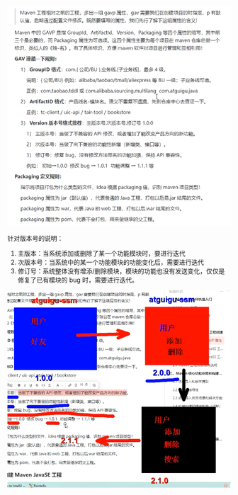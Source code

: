 ![image-20240603151809963](02.Maven的GAVP属性.assets/image-20240603151809963-17173990913671.png)

针对版本号的说明：

1. 主版本：当系统添加或删除了某一个功能模块时，要进行迭代
2. 次版本号：当系统中的某一个功能模块的功能变化后，需要进行迭代
3. 修订号：系统整体没有增添/删除模块，模块的功能也没有发送变化，仅仅是修复了已有模块的 bug 时，需要进行迭代。

![image-20240603151916657](02.Maven的GAVP属性.assets/image-20240603151916657-17173991575032.png)